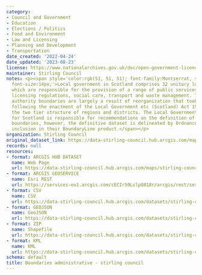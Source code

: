 ```yaml
---
category:
- Council and Government
- Education
- Elections / Politics
- Food and Environment
- Law and Licensing
- Planning and Development
- Transportation
date_created: '2022-04-24'
date_updated: '2023-08-23'
license: https://www.nationalarchives.gov.uk/doc/open-government-licence/version/3/
maintainer: Stirling Council
notes: <p><span style='color:rgb(51, 51, 51); font-family:Montserrat, sans-serif;
  font-size:14px;'>Local government in Scotland comprises 32 unitary local authorities,
  which are responsible for the provision of a range of public services such as education,
  licensing regulations, social care, transport and waste management. The current
  authority boundaries are largely a result of reorganization that took place in 1996,
  following the enactment of the Local Government etc (Scotland) Act 1994 which abolished
  the two tier structure of regions and districts. The Local Government Boundary Commission
  for Scotland is responsible for recommendations on the definition of local authority
  boundaries, however, the definitive dataset is delineated by Ordnance Survey for
  inclusion in their BoundaryLine product.</span></p>
organization: Stirling Council
original_dataset_link: https://data-stirling-council.hub.arcgis.com/maps/stirling-council::boundaries-administrative-stirling-council-1
records: null
resources:
- format: ARCGIS HUB DATASET
  name: Web Page
  url: https://data-stirling-council.hub.arcgis.com/maps/stirling-council::boundaries-administrative-stirling-council-1
- format: ARCGIS GEOSERVICE
  name: Esri REST
  url: https://services-eu1.arcgis.com/cECIr59LclpO818r/arcgis/rest/services/Boundaries_Stirling_Council/FeatureServer/4
- format: CSV
  name: CSV
  url: https://data-stirling-council.hub.arcgis.com/datasets/stirling-council::boundaries-administrative-stirling-council-1.csv?where=1=1&outSR=%7B%22latestWkid%22%3A27700%2C%22wkid%22%3A27700%7D
- format: GEOJSON
  name: GeoJSON
  url: https://data-stirling-council.hub.arcgis.com/datasets/stirling-council::boundaries-administrative-stirling-council-1.geojson?where=1=1&outSR=%7B%22latestWkid%22%3A27700%2C%22wkid%22%3A27700%7D
- format: ZIP
  name: Shapefile
  url: https://data-stirling-council.hub.arcgis.com/datasets/stirling-council::boundaries-administrative-stirling-council-1.zip?where=1=1&outSR=%7B%22latestWkid%22%3A27700%2C%22wkid%22%3A27700%7D
- format: KML
  name: KML
  url: https://data-stirling-council.hub.arcgis.com/datasets/stirling-council::boundaries-administrative-stirling-council-1.kml?where=1=1&outSR=%7B%22latestWkid%22%3A27700%2C%22wkid%22%3A27700%7D
schema: default
title: Boundaries administrative - stirling council
---
```

